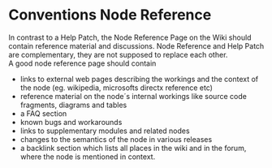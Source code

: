 # Conventions Node Reference
In contrast to a Help Patch, the Node Reference Page on the Wiki should contain reference material and discussions. Node Reference and Help Patch are complementary, they are not supposed to replace each other.  
A good node reference page should contain  

* links to external web pages describing the workings and the context of the node (eg. wikipedia, microsofts directx reference etc)  
* reference material on the node´s internal workings like source code fragments, diagrams and tables  
* a FAQ section  
* known bugs and workarounds  
* links to supplementary modules and related nodes  
* changes to the semantics of the node in various releases  
* a backlink section which lists all places in the wiki and in the forum, where the node is mentioned in context. 